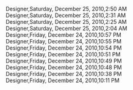 ﻿Designer,Saturday, December 25, 2010,2:50 AM  Designer,Saturday, December 25, 2010,2:31 AM  Designer,Saturday, December 25, 2010,2:25 AM  Designer,Saturday, December 25, 2010,2:04 AM  Designer,Friday, December 24, 2010,10:57 PM  Designer,Friday, December 24, 2010,10:55 PM  Designer,Friday, December 24, 2010,10:54 PM  Designer,Friday, December 24, 2010,10:51 PM  Designer,Friday, December 24, 2010,10:49 PM  Designer,Friday, December 24, 2010,10:48 PM  Designer,Friday, December 24, 2010,10:38 PM  Designer,Friday, December 24, 2010,10:11 PM
